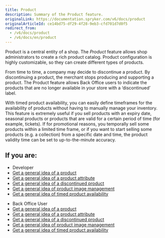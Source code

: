 ```yaml
---
title: Product
description: Summary of the Product feature.
originalLink: https://documentation.spryker.com/v6/docs/product
originalArticleId: ce14bd75-df29-4f28-9eb3-cfd701d7d0f5
redirect_from:
  - /v6/docs/product
  - /v6/docs/en/product
---
```


Product is a central entity of a shop. The *Product* feature allows shop administrators to create a rich product catalog. Product configuration is highly customizable, so they can create different types of products.

From time to time, a company may decide to discontinue a product. By discontinuing a product, the merchant stops producing and supporting a product. The Product feature allows Back Office users to indicate the products that are no longer available in your store with a ‘discontinued’ label.

With timed product availability, you can easily define timeframes for the availability of products without having to manually manage your inventory. This feature is extremely useful if you sell products with an expiry date, seasonal products or products that are valid for a certain period of time (for example, tickets). If for promotional reasons, you temporally sell some products within a limited time frame, or if you want to start selling some products (e.g. a collection) from a specific date and time, the product validity time can be set to up-to-the-minute accuracy.



## If you are:

<div class="mr-container">
    <div class="mr-list-container">
        <!-- col1 -->
        <div class="mr-col">
            <ul class="mr-list mr-list-green">
                <li class="mr-title">Developer</li>
                <li><a href="docs\scos\user\features\202009.0\product\product-feature-overview\product-overview.md" class="mr-link">Get a general idea of a product</a></li>
                 <li><a href="docs\scos\user\features\202009.0\product\product-feature-overview\product-attribute-overview.md" class="mr-link">Get a general idea of a product attribute</a></li>
                  <li><a href="docs\scos\user\features\202009.0\product\product-feature-overview\discontinued-product-overview.md" class="mr-link">Get a general idea of a discontinued product</a></li>
                   <li><a href="docs\scos\user\features\202009.0\product\product-feature-overview\product-image-management.md" class="mr-link">Get a general idea of product image management</a></li>
                    <li><a href="docs\scos\user\features\202009.0\product\product-feature-overview\timed-product-availability-overview.md" class="mr-link">Get a general idea of timed product availability</a></li>
            </ul>
        </div>
        <!-- col2 -->
        <div class="mr-col">
            <ul class="mr-list mr-list-blue">
                <li class="mr-title"> Back Office User</li>
                <li><a href="docs\scos\user\features\202009.0\product\product-feature-overview\product-overview.md" class="mr-link">Get a general idea of a product</a></li>
                 <li><a href="docs\scos\user\features\202009.0\product\product-feature-overview\product-attribute-overview.md" class="mr-link">Get a general idea of a product attribute</a></li>
                  <li><a href="docs\scos\user\features\202009.0\product\product-feature-overview\discontinued-product-overview.md" class="mr-link">Get a general idea of a discontinued product</a></li>
                   <li><a href="docs\scos\user\features\202009.0\product\product-feature-overview\product-image-management.md" class="mr-link">Get a general idea of product image management</a></li>
                    <li><a href="docs\scos\user\features\202009.0\product\product-feature-overview\timed-product-availability-overview.md" class="mr-link">Get a general idea of timed product availability</a></li>     
            </ul>
        </div>
    </div>
</div>
